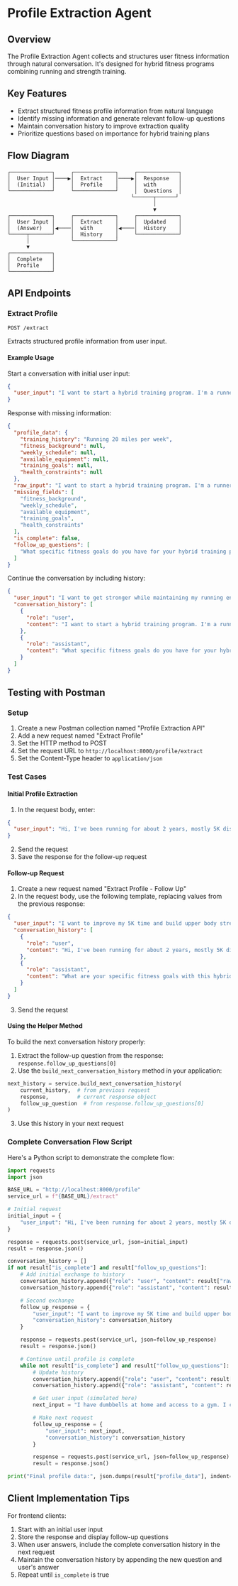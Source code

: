 # Profile Extraction Agent

## Overview

The Profile Extraction Agent collects and structures user fitness information through natural conversation. It's designed for hybrid fitness programs combining running and strength training.

## Key Features

- Extract structured fitness profile information from natural language
- Identify missing information and generate relevant follow-up questions
- Maintain conversation history to improve extraction quality
- Prioritize questions based on importance for hybrid training plans

## Flow Diagram

```
┌─────────────┐     ┌─────────────┐     ┌─────────────┐
│  User Input │────▶│  Extract    │────▶│  Response   │
│  (Initial)  │     │  Profile    │     │  with       │
└─────────────┘     └─────────────┘     │  Questions  │
                                       └──────┬──────┘
                                              │
                                              ▼
┌─────────────┐     ┌─────────────┐     ┌─────────────┐
│  User Input │     │  Extract    │     │  Updated    │
│  (Answer)   │◀────│  with       │◀────│  History    │
└─────┬───────┘     │  History    │     └─────────────┘
      │             └─────────────┘
      ▼
┌─────────────┐
│  Complete   │
│  Profile    │
└─────────────┘
```

## API Endpoints

### Extract Profile

```
POST /extract
```

Extracts structured profile information from user input.

#### Example Usage

Start a conversation with initial user input:

```json
{
  "user_input": "I want to start a hybrid training program. I'm a runner who does 20 miles per week."
}
```

Response with missing information:

```json
{
  "profile_data": {
    "training_history": "Running 20 miles per week",
    "fitness_background": null,
    "weekly_schedule": null,
    "available_equipment": null,
    "training_goals": null,
    "health_constraints": null
  },
  "raw_input": "I want to start a hybrid training program. I'm a runner who does 20 miles per week.",
  "missing_fields": [
    "fitness_background",
    "weekly_schedule",
    "available_equipment",
    "training_goals",
    "health_constraints"
  ],
  "is_complete": false,
  "follow_up_questions": [
    "What specific fitness goals do you have for your hybrid training program?"
  ]
}
```

Continue the conversation by including history:

```json
{
  "user_input": "I want to get stronger while maintaining my running endurance. I'd like to run a half marathon next year.",
  "conversation_history": [
    {
      "role": "user",
      "content": "I want to start a hybrid training program. I'm a runner who does 20 miles per week."
    },
    {
      "role": "assistant",
      "content": "What specific fitness goals do you have for your hybrid training program?"
    }
  ]
}
```

## Testing with Postman

### Setup

1. Create a new Postman collection named "Profile Extraction API"
2. Add a new request named "Extract Profile"
3. Set the HTTP method to POST
4. Set the request URL to `http://localhost:8000/profile/extract`
5. Set the Content-Type header to `application/json`

### Test Cases

#### Initial Profile Extraction

1. In the request body, enter:

```json
{
  "user_input": "Hi, I've been running for about 2 years, mostly 5K distances. I want to start adding some strength work."
}
```

2. Send the request
3. Save the response for the follow-up request

#### Follow-up Request

1. Create a new request named "Extract Profile - Follow Up"
2. In the request body, use the following template, replacing values from the previous response:

```json
{
  "user_input": "I want to improve my 5K time and build upper body strength. I'm free to train Monday, Wednesday, Friday, and weekends.",
  "conversation_history": [
    {
      "role": "user",
      "content": "Hi, I've been running for about 2 years, mostly 5K distances. I want to start adding some strength work."
    },
    {
      "role": "assistant",
      "content": "What are your specific fitness goals with this hybrid training program?"
    }
  ]
}
```

3. Send the request

#### Using the Helper Method

To build the next conversation history properly:

1. Extract the follow-up question from the response: `response.follow_up_questions[0]`
2. Use the `build_next_conversation_history` method in your application:

```python
next_history = service.build_next_conversation_history(
    current_history,  # from previous request
    response,         # current response object
    follow_up_question  # from response.follow_up_questions[0]
)
```

3. Use this history in your next request

### Complete Conversation Flow Script

Here's a Python script to demonstrate the complete flow:

```python
import requests
import json

BASE_URL = "http://localhost:8000/profile"
service_url = f"{BASE_URL}/extract"

# Initial request
initial_input = {
    "user_input": "Hi, I've been running for about 2 years, mostly 5K distances. I want to start adding some strength work."
}

response = requests.post(service_url, json=initial_input)
result = response.json()

conversation_history = []
if not result["is_complete"] and result["follow_up_questions"]:
    # Add initial exchange to history
    conversation_history.append({"role": "user", "content": result["raw_input"]})
    conversation_history.append({"role": "assistant", "content": result["follow_up_questions"][0]})

    # Second exchange
    follow_up_response = {
        "user_input": "I want to improve my 5K time and build upper body strength.",
        "conversation_history": conversation_history
    }

    response = requests.post(service_url, json=follow_up_response)
    result = response.json()

    # Continue until profile is complete
    while not result["is_complete"] and result["follow_up_questions"]:
        # Update history
        conversation_history.append({"role": "user", "content": result["raw_input"]})
        conversation_history.append({"role": "assistant", "content": result["follow_up_questions"][0]})

        # Get user input (simulated here)
        next_input = "I have dumbbells at home and access to a gym. I can train 4 days a week."

        # Make next request
        follow_up_response = {
            "user_input": next_input,
            "conversation_history": conversation_history
        }

        response = requests.post(service_url, json=follow_up_response)
        result = response.json()

print("Final profile data:", json.dumps(result["profile_data"], indent=2))
```

## Client Implementation Tips

For frontend clients:

1. Start with an initial user input
2. Store the response and display follow-up questions
3. When user answers, include the complete conversation history in the next request
4. Maintain the conversation history by appending the new question and user's answer
5. Repeat until `is_complete` is true
